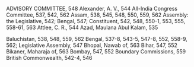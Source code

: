 ADVISORY COMMITTEE, 548
Alexander, A. V., 544
All-India Congress Committee, 537, 542, 562
Assam, 538, 545, 548, 550, 559, 562
Assembly: the Legislative, 542; Bengal, 547; Constituent, 542, 548, 550-1, 553, 555, 558-61, 563
Attlee, C. R., 544
Azad, Maulana Abul Kalam, 535

Baluchistan, 538, 548, 559, 562
Bengal, 537-8, 543-5, 547-8, 552, 558-9, 562; Legislative Assembly, 547
Bhopal, Nawab of, 563
Bihar, 547, 552
Bikaner, Maharaja of, 563
Bombay, 547, 552
Boundary Commissions, 559
British Commonwealth, 542-4, 546